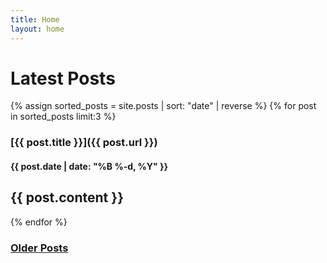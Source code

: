```yaml
---
title: Home
layout: home
---
```


# Latest Posts
{% assign sorted_posts = site.posts | sort: "date" | reverse %}
{% for post in sorted_posts limit:3 %}
### [{{ post.title }}]({{ post.url }})
#### {{ post.date | date: "%B %-d, %Y" }}
{{ post.content }}
---
{% endfor %}

### [Older Posts](/blog)